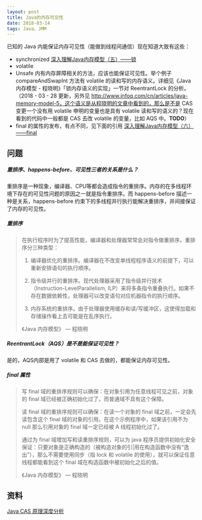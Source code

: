 ```yaml
---
layout: post
title: Java的内存可见性
date: 2018-03-14
tags: Java、JMM
---
```


已知的 Java 内能保证内存可见性（能做到线程间通信）现在知道大致有这些：

- synchronized  [深入理解Java内存模型（五）——锁](http://www.infoq.com/cn/articles/java-memory-model-5)
- volatile
- Unsafe 内有内存屏障相关的方法，应该也能保证可见性。举个例子 compareAndSwapInt 方法有 volatile 的读和写的内存语义。详细见《Java 内存模型  - 程晓明》「锁内存语义的实现」一节对 ReentrantLock 的分析。（2018 - 03 - 28 更新，另外见 http://www.infoq.com/cn/articles/java-memory-model-5，这个语义是从程晓明的文章中看到的，那么是不是 CAS 变更一个没有用 volatile 申明的变量也是具有 volatile 读和写的语义的？现在看到的代码中一般都是 CAS 去改 volatile 的变量，比如 AQS 中。**TODO**）
- final 的属性的发布，有点不同，见下面的引用 [深入理解Java内存模型（六）——final](http://www.infoq.com/cn/articles/java-memory-model-6)

<!-- more -->

## 问题

##### 重排序、happens-before、可见性三者的关系是什么？

重排序是一种现象，编译器、CPU等都会造成指令的重排序。内存的在多线程环境下存在的可见性问题的原因之一就是指令重排序。而 happens-before 描述一种是关系，happens-before 约束下的多线程并行执行能解决重排序，并间接保证了内存的可见性。

##### 重排序

> 在执行程序时为了提高性能，编译器和处理器常常会对指令做重排序。重排序分三种类型：
>
> 1. 编译器优化的重排序。编译器在不改变单线程程序语义的前提下，可以重新安排语句的执行顺序。
>
>
> 2. 指令级并行的重排序。现代处理器采用了指令级并行技术（Instruction-LevelParallelism, ILP）来将多条指令重叠执行。如果不存在数据依赖性，处理器可以改变语句对应机器指令的执行顺序。
> 3. 内存系统的重排序。由于处理器使用缓存和读/写缓冲区，这使得加载和存储操作看上去可能是在乱序执行。
>
> 《Java 内存模型》 —  程晓明

##### ReentrantLock（AQS）是不是能保证可见性？

是的，AQS内部是用了 volatile 和 CAS 去做的，都能保证内存可见性。

##### final 属性

> 写 final 域的重排序规则可以确保：在对象引用为任意线程可见之前，对象的 final 域已经被正确初始化过了，而普通域不具有这个保障。
>
> 读 final 域的重排序规则可以确保：在读一个对象的 final 域之前，一定会先读包含这个 final 域的对象的引用。在这个示例程序中，如果该引用不为 null 那么引用对象的 final 域一定已经被 A 线程初始化过了。
>
> 通过为 final 域增加写和读重排序规则，可以为 java 程序员提供初始化安全保证：只要对象是正确构造的（被构造对象的引|用在构造函数中没有“逸出”），那么不需要使用同步（指 lock 和 volatile 的使用），就可以保证任意线程都能看到这个 final 域在构造函数中被初始化之后的值。
>
> 《Java 内存模型》 —  程晓明

## 资料

[Java CAS 原理深度分析](http://zl198751.iteye.com/blog/1848575)



